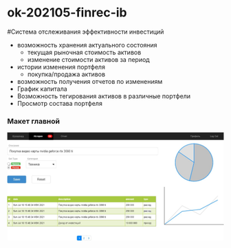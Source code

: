 # ok-202105-finrec-ib

#Система отслеживания эффективности инвестиций

- возможность хранения актуального состояния
  - текущая рыночная стоимость активов
  - изменение стоимости активов за период
- истории изменения портфеля
  - покупка/продажа активов
- возможность получения отчетов по изменениям
- График капитала
- Возможность тегирования активов в различные портфели
- Просмотр состава портфеля

### Макет главной

![maket](docs/maket.jpg)